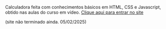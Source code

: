 Calculadora feita com conhecimentos básicos em HTML, CSS e Javascript, obtido nas aulas do curso em vídeo.
<a href="https://lucasspagnoli.github.io/calculadoraS-ProjetoProprio/" target="_blank" rel="external">Clique aqui para entrar no site</a>

(site não terminado ainda. 05/02/2025)

